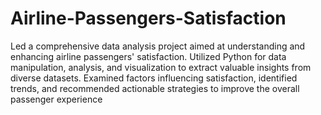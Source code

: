# Airline-Passengers-Satisfaction
Led a comprehensive data analysis project aimed at understanding and enhancing airline passengers' satisfaction. Utilized Python for data manipulation, analysis, and visualization to extract valuable insights from diverse datasets. Examined factors influencing satisfaction, identified trends, and recommended actionable strategies to improve the overall passenger experience
